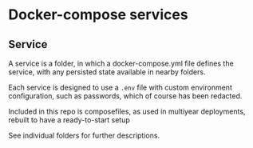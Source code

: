 # Docker-compose services

## Service

A service is a folder, in which a docker-compose.yml file defines the service,
with any persisted state available in nearby folders. 

Each service is designed to use a `.env` file with custom environment configuration,
such as passwords, which of course has been redacted.

Included in this repo is composefiles, as used in multiyear deployments, rebuilt to
have a ready-to-start setup

See individual folders for further descriptions.
